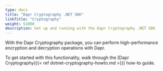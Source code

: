 ```yaml
---
type: docs
title: "Dapr Cryptography .NET SDK"
linkTitle: "Cryptography"
weight: 51000
description: Get up and running with the Dapr Cryptography .NET SDK
---
```


With the Dapr Cryptography package, you can perform high-performance encryption and decryption operations with Dapr. 

To get started with this functionality, walk through the [Dapr Cryptography({{< ref dotnet-cryptography-howto.md >}}) 
how-to guide.